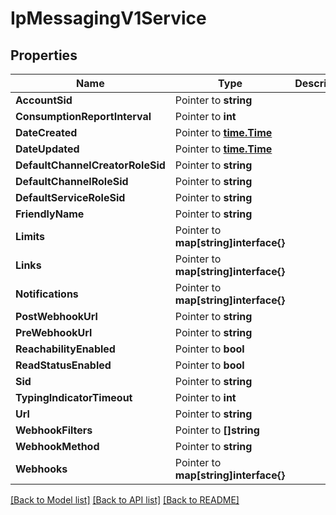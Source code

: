 # IpMessagingV1Service

## Properties

Name | Type | Description | Notes
------------ | ------------- | ------------- | -------------
**AccountSid** | Pointer to **string** |  |
**ConsumptionReportInterval** | Pointer to **int** |  |
**DateCreated** | Pointer to [**time.Time**](time.Time.md) |  |
**DateUpdated** | Pointer to [**time.Time**](time.Time.md) |  |
**DefaultChannelCreatorRoleSid** | Pointer to **string** |  |
**DefaultChannelRoleSid** | Pointer to **string** |  |
**DefaultServiceRoleSid** | Pointer to **string** |  |
**FriendlyName** | Pointer to **string** |  |
**Limits** | Pointer to **map[string]interface{}** |  |
**Links** | Pointer to **map[string]interface{}** |  |
**Notifications** | Pointer to **map[string]interface{}** |  |
**PostWebhookUrl** | Pointer to **string** |  |
**PreWebhookUrl** | Pointer to **string** |  |
**ReachabilityEnabled** | Pointer to **bool** |  |
**ReadStatusEnabled** | Pointer to **bool** |  |
**Sid** | Pointer to **string** |  |
**TypingIndicatorTimeout** | Pointer to **int** |  |
**Url** | Pointer to **string** |  |
**WebhookFilters** | Pointer to **[]string** |  |
**WebhookMethod** | Pointer to **string** |  |
**Webhooks** | Pointer to **map[string]interface{}** |  |

[[Back to Model list]](../README.md#documentation-for-models) [[Back to API list]](../README.md#documentation-for-api-endpoints) [[Back to README]](../README.md)


